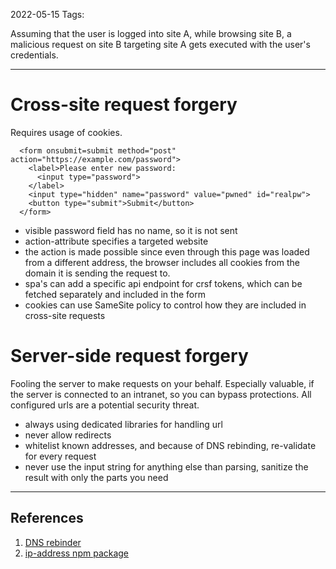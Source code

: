 2022-05-15
Tags:

Assuming that the user is logged into site A, while browsing site B, a malicious request on site B targeting site A gets executed with the user's credentials.

---
# Cross-site request forgery
Requires usage of cookies.
```
  <form onsubmit=submit method="post" action="https://example.com/password">
    <label>Please enter new password:
      <input type="password">
    </label>
    <input type="hidden" name="password" value="pwned" id="realpw">
    <button type="submit">Submit</button>
  </form>
```
- visible password field has no name, so it is not sent
- action-attribute specifies a targeted website
- the action is made possible since even through this page was loaded from a different address, the browser includes all cookies from the domain it is sending the request to.
- spa's can add a specific api endpoint for crsf tokens, which can be fetched separately and included in the form
- cookies can use SameSite policy to control how they are included in cross-site requests

# Server-side request forgery

Fooling the server to make requests on your behalf. Especially valuable, if the server is connected to an intranet, so you can bypass protections. All configured urls are a potential security threat.
- always using dedicated libraries for handling url
- never allow redirects
- whitelist known addresses, and because of DNS rebinding, re-validate for every request
- never use the input string for anything else than parsing, sanitize the result with only the parts you need

---
## References
1. [DNS rebinder](https://lock.cmpxchg8b.com/rebinder.html)
2. [ip-address npm package](https://www.npmjs.com/package/ip-address)
